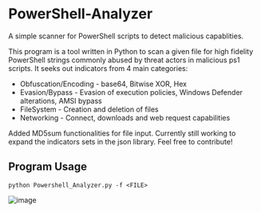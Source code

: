 # PowerShell-Analyzer
A simple scanner for PowerShell scripts to detect malicious capablities.

This program is a tool written in Python to scan a given file for high fidelity PowerShell strings commonly abused by threat actors in malicious ps1 scripts. It seeks out indicators from 4 main categories: 
* Obfuscation/Encoding - base64, Bitwise XOR, Hex
* Evasion/Bypass - Evasion of execution policies, Windows Defender alterations, AMSI bypass
* FileSystem - Creation and deletion of files
* Networking - Connect, downloads and web request capabilities

Added MD5sum functionalities for file input.
Currently still working to expand the indicators sets in the json library. Feel free to contribute!

## Program Usage

```
python Powershell_Analyzer.py -f <FILE>
```
![image](https://github.com/davincico/PowerShell-Analyzer/assets/50984080/c7d79e62-339e-42e1-b31b-d0fe98b73461)


